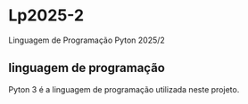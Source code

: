 # Lp2025-2
Linguagem de Programação Pyton 2025/2

## linguagem de programação
Pyton 3 é a linguagem de programação utilizada neste projeto.
